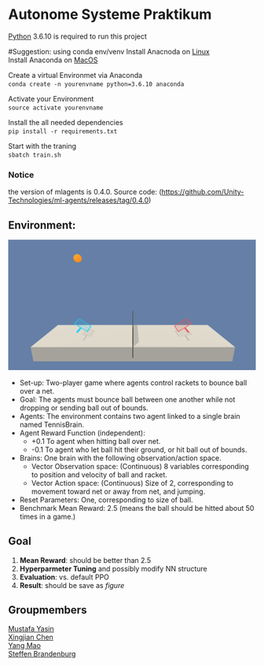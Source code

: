 # Autonome Systeme Praktikum
[Python](https://www.python.org/downloads/) 3.6.10 is required to run this project

#Suggestion: using conda env/venv
Install Anacnoda on [Linux](https://docs.anaconda.com/anaconda/install/linux/)\
Install Anaconda on [MacOS](https://docs.anaconda.com/anaconda/install/mac-os/)

Create a virtual Environmet via Anaconda\
`conda create -n yourenvname python=3.6.10 anaconda`

Activate your Environment\
`source activate yourenvname`

Install the all needed dependencies\
`pip install -r requirements.txt`

Start with the traning\
`sbatch train.sh`

### Notice
the version of mlagents is 0.4.0. Source code: (https://github.com/Unity-Technologies/ml-agents/releases/tag/0.4.0)

## Environment:
![Tennis](img/tennis.png)
* Set-up: Two-player game where agents control rackets to bounce ball over a net. 
* Goal: The agents must bounce ball between one another while not dropping or sending ball out of bounds.
* Agents: The environment contains two agent linked to a single brain named TennisBrain. 
* Agent Reward Function (independent): 
    * +0.1 To agent when hitting ball over net.
    * -0.1 To agent who let ball hit their ground, or hit ball out of bounds.
* Brains: One brain with the following observation/action space.
    * Vector Observation space: (Continuous) 8 variables corresponding to position and velocity of ball and racket.
    * Vector Action space: (Continuous) Size of 2, corresponding to movement toward net or away from net, and jumping.
* Reset Parameters: One, corresponding to size of ball.
* Benchmark Mean Reward: 2.5 (means the ball should be hitted about 50 times in a game.)

## Goal
1. **Mean Reward**: should be better than 2.5
2. **Hyperparmeter Tuning** and possibly modify NN structure
3. **Evaluation**: vs. default PPO
4. **Result**: should be save as *figure*
 
## Groupmembers
[Mustafa Yasin](https://github.com/MustafaYasin)\
[Xingjian Chen](https://github.com/marcchan)\
[Yang Mao](https://github.com/leo-mao)\
[Steffen Brandenburg](https://github.com/SteffenBr)
